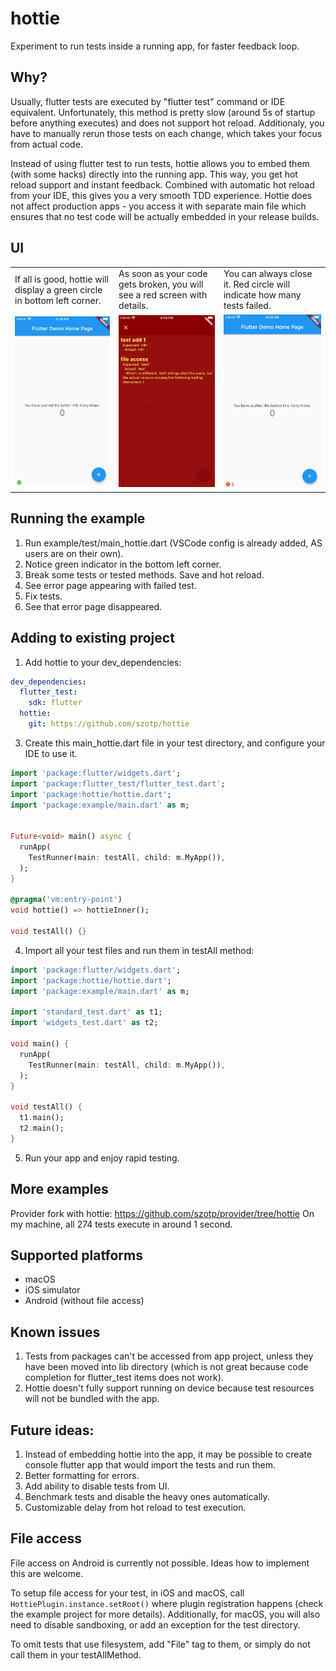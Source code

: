 # hottie

Experiment to run tests inside a running app, for faster feedback loop. 

## Why?

Usually, flutter tests are executed by "flutter test" command or IDE equivalent. Unfortunately, this method is pretty slow (around 5s of startup before anything executes) and does not support hot reload. Additionaly, you have to manually rerun those tests on each change, which takes your focus from actual code.

Instead of using flutter test to run tests, hottie allows you to embed them (with some hacks) directly into the running app. This way, you get hot reload support and instant feedback. Combined with automatic hot reload from your IDE, this gives you a very smooth TDD experience. Hottie does not affect production apps - you access it with separate main file which ensures that no test code will be actually embedded in your release builds.

## UI

<table>
 	<tr>
  	<td>If all is good, hottie will display a green circle in bottom left corner.</td>
   	<td>As soon as your code gets broken, you will see a red screen with details.</td>
		<td>You can always close it. Red circle will indicate how many tests failed.</td>
 	</tr>
 	<tr>
  	<td><img src="images/ok.png" /></td>
   	<td><img src="images/fail.png" /></td>
		<td><img src="images/fail_closed.png" /></td>
 	</tr>
</table>
				
## Running the example

1. Run example/test/main_hottie.dart (VSCode config is already added, AS users are on their own).
2. Notice green indicator in the bottom left corner.
3. Break some tests or tested methods. Save and hot reload.
4. See error page appearing with failed test.
5. Fix tests.
6. See that error page disappeared.

## Adding to existing project

1. Add hottie to your dev_dependencies:
```yaml
dev_dependencies:
  flutter_test:
    sdk: flutter
  hottie:
    git: https://github.com/szotp/hottie
```

3. Create this main_hottie.dart file in your test directory, and configure your IDE to use it.
```dart
import 'package:flutter/widgets.dart';
import 'package:flutter_test/flutter_test.dart';
import 'package:hottie/hottie.dart';
import 'package:example/main.dart' as m;


Future<void> main() async {
  runApp(
    TestRunner(main: testAll, child: m.MyApp()),
  );
}

@pragma('vm:entry-point')
void hottie() => hottieInner();

void testAll() {}
```

4. Import all your test files and run them in testAll method:
```dart
import 'package:flutter/widgets.dart';
import 'package:hottie/hottie.dart';
import 'package:example/main.dart' as m;

import 'standard_test.dart' as t1;
import 'widgets_test.dart' as t2;

void main() {
  runApp(
    TestRunner(main: testAll, child: m.MyApp()),
  );
}

void testAll() {
  t1.main();
  t2.main();
}
```
5. Run your app and enjoy rapid testing.

## More examples
Provider fork with hottie: https://github.com/szotp/provider/tree/hottie
On my machine, all 274 tests execute in around 1 second.

## Supported platforms
* macOS
* iOS simulator
* Android (without file access)

## Known issues
1. Tests from packages can't be accessed from app project, unless they have been moved into lib directory (which is not great because code completion for flutter_test items does not work).
2. Hottie doesn't fully support running on device because test resources will not be bundled with the app.

## Future ideas:
1. Instead of embedding hottie into the app, it may be possible to create console flutter app that would import the tests and run them.
2. Better formatting for errors.
3. Add ability to disable tests from UI.
4. Benchmark tests and disable the heavy ones automatically.
5. Customizable delay from hot reload to test execution.

## File access
File access on Android is currently not possible. Ideas how to implement this are welcome.

To setup file access for your test, in iOS and macOS, call `HottiePlugin.instance.setRoot()` where plugin registration happens (check the example project for more details).  Additionally, for macOS, you will also need to disable sandboxing, or add an exception for the test directory.

To omit tests that use filesystem, add "File" tag to them, or simply do not call them in your testAllMethod.
